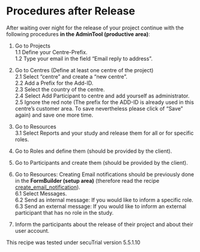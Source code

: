 # Procedures after Release
After waiting over night for the release of your project continue with the following procedures **in the AdminTool (productive area)**:

1. Go to Projects  
    1.1 Define your Centre-Prefix.  
    1.2 Type your email in the field “Email reply to address”.  

2. Go to Centres (Define at least one centre of the project)  
    2.1 Select “centre” and create a “new centre”.  
    2.2 Add a Prefix for the Add-ID.  
    2.3 Select the country of the centre.  
    2.4 Select Add Participant to centre and add yourself as administrator.  
    2.5 Ignore the red note (The prefix for the ADD-ID is already used in this centre’s customer area. To save nevertheless please click of “Save” again) and save one more time.

3. Go to Resources  
    3.1 Select Reports and your study and release them for all or for specific roles.

4. Go to Roles and define them (should be provided by the client).
      
5. Go to Participants and create them (should be provided by the client).
      
6. Go to Resources: Creating Email notifications should be previously done in the **FormBuilder (setup area)** (therefore read the recipe [create_email_notification](https://swissclinicaltrialorganisation.github.io/DM_secuTrial_recipes/create_email_notification/)).  
    6.1 Select Messages.  
    6.2 Send as internal message: If you would like to inform a specific role.  
    6.3 Send an external message: If you would like to inform an external participant that has no role in the study.  
    
7. Inform the participants about the release of their project and about their user account.


This recipe was tested under secuTrial version 5.5.1.10
